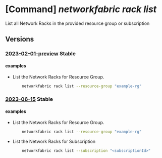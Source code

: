 # [Command] _networkfabric rack list_

List all Network Racks in the provided resource group or subscription

## Versions

### [2023-02-01-preview](/Resources/mgmt-plane/L3N1YnNjcmlwdGlvbnMve30vcHJvdmlkZXJzL21pY3Jvc29mdC5tYW5hZ2VkbmV0d29ya2ZhYnJpYy9uZXR3b3JrcmFja3M=/2023-02-01-preview.xml) **Stable**

<!-- mgmt-plane /subscriptions/{}/providers/microsoft.managednetworkfabric/networkracks 2023-02-01-preview -->
<!-- mgmt-plane /subscriptions/{}/resourcegroups/{}/providers/microsoft.managednetworkfabric/networkracks 2023-02-01-preview -->

#### examples

- List the Network Racks for Resource Group.
    ```bash
        networkfabric rack list --resource-group "example-rg"
    ```

### [2023-06-15](/Resources/mgmt-plane/L3N1YnNjcmlwdGlvbnMve30vcHJvdmlkZXJzL21pY3Jvc29mdC5tYW5hZ2VkbmV0d29ya2ZhYnJpYy9uZXR3b3JrcmFja3M=/2023-06-15.xml) **Stable**

<!-- mgmt-plane /subscriptions/{}/providers/microsoft.managednetworkfabric/networkracks 2023-06-15 -->
<!-- mgmt-plane /subscriptions/{}/resourcegroups/{}/providers/microsoft.managednetworkfabric/networkracks 2023-06-15 -->

#### examples

- List the Network Racks for Resource Group.
    ```bash
        networkfabric rack list --resource-group "example-rg"
    ```

- List the Network Racks for Subscription
    ```bash
        networkfabric rack list --subscription "<subscriptionId>"
    ```
